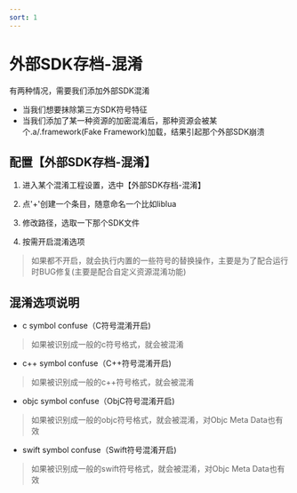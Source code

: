 ```yaml
---
sort: 1
---
```


# 外部SDK存档-混淆
有两种情况，需要我们添加外部SDK混淆

- 当我们想要抹除第三方SDK符号特征
- 当我们添加了某一种资源的加密混淆后，那种资源会被某个.a/.framework(Fake Framework)加载，结果引起那个外部SDK崩溃

## 配置【外部SDK存档-混淆】
1. 进入某个混淆工程设置，选中【外部SDK存档-混淆】

2. 点'+'创建一个条目，随意命名一个比如liblua

3. 修改路径，选取一下那个SDK文件

4. 按需开启混淆选项
> 如果都不开启，就会执行内置的一些符号的替换操作，主要是为了配合运行时BUG修复(主要是配合自定义资源混淆功能)

## 混淆选项说明
- c symbol confuse（C符号混淆开启)
> 如果被识别成一般的c符号格式，就会被混淆
> 

- c++ symbol confuse（C++符号混淆开启)
> 如果被识别成一般的c++符号格式，就会被混淆
> 

- objc symbol confuse（ObjC符号混淆开启)
> 如果被识别成一般的objc符号格式，就会被混淆，对Objc Meta Data也有效
> 

- swift symbol confuse（Swift符号混淆开启)
> 如果被识别成一般的swift符号格式，就会被混淆，对Objc Meta Data也有效
> 
